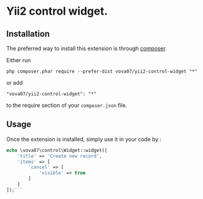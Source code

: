 Yii2 control widget.
==================

Installation
------------

The preferred way to install this extension is through [composer](http://getcomposer.org/download/).

Either run

```
php composer.phar require --prefer-dist vova07/yii2-control-widget "*"
```

or add

```
"vova07/yii2-control-widget": "*"
```

to the require section of your `composer.json` file.


Usage
-----

Once the extension is installed, simply use it in your code by  :

```php
echo \vova07\control\Widget::widget([
    'title' => 'Create new record',
    'items' => [
        'cancel' => [
            'visible' => true
        ]
    ]
]);```